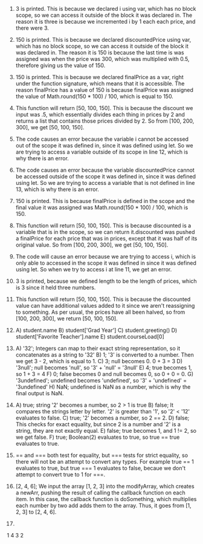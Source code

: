 1. 3 is printed. This is because we declared i using var, which has no block scope, so we can access it outside of the block it was declared in. The reason it is three is because we incremented i by 1 each each price, and there were 3. 
2. 150 is printed. This is because we declared discountedPrice using var, which has no block scope, so we can access it outside of the block it was declared in. The reason it is 150 is because the last time is was assigned was when the price was 300, which was multiplied with 0.5, therefore giving us the value of 150. 
3. 150 is printed. This is because we declared finalPrice as a var, right under the function signature, which means that it is accessible. The reason finalPrice has a value of 150 is because finalPrice was assigned the value of Math.round(150 * 100) / 100, which is equal to 150. 
4. This function will return [50, 100, 150]. This is because the discount we input was .5, which essentially divides each thing in prices by 2 and returns a list that contains those prices divided by 2. So from [100, 200, 300], we get [50, 100, 150]. 
5. The code causes an error because the variable i cannot be accessed out of the scope it was defined in, since it was defined using let. So we are trying to access a variable outside of its scope in line 12, which is why there is an error. 
6. The code causes an error because the variable discountedPrice cannot be accessed outside of the scope it was defined in, since it was defined using let. So we are trying to access a variable that is not defined in line 13, which is why there is an error. 
7. 150 is printed. This is because finalPrice is defined in the scope and the final value it was assigned was Math.round(150 * 100) / 100, which is 150. 
8. This function will return [50, 100, 150]. This is because discounted is a variable that is in the scope, so we can return it.discounted was pushed a finalPrice for each price that was in prices, except that it was half of its original value. So from [100, 200, 300], we get [50, 100, 150]. 
9. The code will cause an error because we are trying to access i, which is only able to accessed in the scope it was defined in since it was defined using let. So when we try to access i at line 11, we get an error. 
10. 3 is printed, because we defined length to be the length of prices, which is 3 since it held three numbers. 
11. This function will return [50, 100, 150]. This is because the discounted value can have additional values added to it since we aren't reassigning to something. As per usual, the prices have all been halved, so from [100, 200, 300], we return [50, 100, 150]. 
12. A) student.name 
    B) student['Grad Year'] 
    C) student.greeting() 
    D) student['Favorite Teacher'].name 
    E) student.courseLoad[0]
13.  
    A) '32'; Integers can map to their exact string representation, so it concatenates as a string to '32'
    B) 1; '3' is converted to a number. Then we get 3 - 2, which is equal to 1. 
    C) 3; null becomes 0. 0 + 3 = 3
    D) '3null'; null becomes 'null', so '3' + 'null' = '3null'
    E) 4; true becomes 1, so 1 + 3 = 4
    F) 0; false becomes 0 and null becomes 0, so 0 + 0 = 0.
    G) '3undefined'; undefined becomes 'undefined', so '3' + 'undefined' = '3undefined'
    H) NaN; undefined is NaN as a number, which is why the final output is NaN. 
14. 
    A) true; string '2' becomes a number, so 2 > 1 is true
    B) false; It compares the strings letter by letter. '2' is greater than '1', so '2' < '12' evaluates to false. 
    C) true; '2' becomes a number, so 2 == 2. 
    D) false; This checks for exact equality, but since 2 is a number and '2' is a string, they are not exactly equal. 
    E) false; true becomes 1, and 1 != 2, so we get false. 
    F) true; Boolean(2) evaluates to true, so true == true evaluates to true. 
15. == and === both test for equality, but === tests for strict equality, so there will not be an attempt to convert any types. For example true == 1 evaluates to true, but true === 1 evaluates to false, becaue we don't attempt to convert true to 1 for ===. 

17. [2, 4, 6]; We input the array [1, 2, 3] into the modifyArray, which creates a newArr, pushing the result of calling the callback function on each item. In this case, the callback function is doSomething, which multiplies each number by two add adds them to the array. Thus, it goes from [1, 2, 3] to [2, 4, 6].

19. 
1 
4
3
2